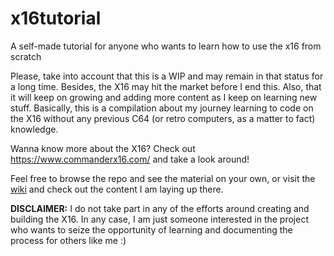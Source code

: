 # x16tutorial
A self-made tutorial for anyone who wants to learn how to use the x16 from scratch

Please, take into account that this is a WIP and may remain in that status for a long time. Besides, the X16 may hit the market before I end this. Also, that it will keep on growing and adding more content as I keep on learning new stuff.
Basically, this is a compilation about my journey learning to code on the X16 without any previous C64 (or retro computers, as a matter to fact) knowledge.

Wanna know more about the X16? Check out https://www.commanderx16.com/ and take a look around!

Feel free to browse the repo and see the material on your own, or visit the [wiki](https://github.com/sebassco-dp/x16tutorial/wiki) and check out the content I am laying up there.


**DISCLAIMER:** I do not take part in any of the efforts around creating and building the X16. In any case, I am just someone interested in the project who wants to seize the opportunity of learning and documenting the process for others like me :)